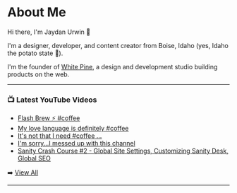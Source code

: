 # About Me

Hi there, I'm Jaydan Urwin 👋

I'm a designer, developer, and content creator from Boise, Idaho (yes, Idaho the potato state 🥔).

I'm the founder of [White Pine](https://whitepine.studio), a design and development studio building products on the web.

--- 

### 📺 Latest YouTube Videos 
<!-- YOUTUBE:START -->
- [Flash Brew ⚡ #coffee](https://www.youtube.com/watch?v=jUDNESCcGXU)
- [My love language is definitely #coffee](https://www.youtube.com/watch?v=Oi4i6NWP-9Y)
- [It&#39;s not that I need #coffee ...](https://www.youtube.com/watch?v=hQVlseSb3Eo)
- [I&#39;m sorry...I messed up with this channel](https://www.youtube.com/watch?v=6KM1StQnZnM)
- [Sanity Crash Course #2 - Global Site Settings, Customizing Sanity Desk, Global SEO](https://www.youtube.com/watch?v=M_C2IN_ASkA)
<!-- YOUTUBE:END --> 

➡️ [View All](https://youtube.com/@LittleSticks) 

---

<!--
**jaydanurwin/jaydanurwin** is a ✨ _special_ ✨ repository because its `README.md` (this file) appears on your GitHub profile.

Here are some ideas to get you started:

- 🔭 I’m currently working on ...
- 🌱 I’m currently learning ...
- 👯 I’m looking to collaborate on ...
- 🤔 I’m looking for help with ...
- 💬 Ask me about ...
- 📫 How to reach me: ...
- 😄 Pronouns: ...
- ⚡ Fun fact: ...
-->
